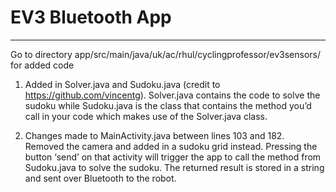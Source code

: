 # EV3 Bluetooth App
***

Go to directory app/src/main/java/uk/ac/rhul/cyclingprofessor/ev3sensors/ for added code

1. Added in Solver.java and Sudoku.java (credit to https://github.com/vincentg). Solver.java contains the code to solve the sudoku while Sudoku.java is the class that contains the method you’d call in your code which makes use of the Solver.java class. 

2. Changes made to MainActivity.java between lines 103 and 182. Removed the camera and added in a sudoku grid instead. Pressing the button ‘send’ on that activity will trigger the app to call the method from Sudoku.java to solve the sudoku. The returned result is stored in a string and sent over Bluetooth to the robot.

